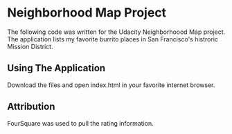# Neighborhood Map Project
The following code was written for the Udacity Neighborhoood Map project. The application lists my favorite burrito places in San Francisco's histroric Mission District.  

## Using The Application
Download the files and open index.html in your favorite internet browser. 

## Attribution 
FourSquare was used to pull the rating information. 
